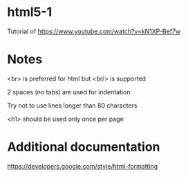 # html5-1
Tutorial of https://www.youtube.com/watch?v=kN1XP-Bef7w

# Notes
\<br\> is preferred for html but \<br/\> is supported 

2 spaces (no tabs) are used for indentation

Try not to use lines longer than 80 characters 

\<h1\> should be used only once per page 



# Additional documentation 
https://developers.google.com/style/html-formatting
